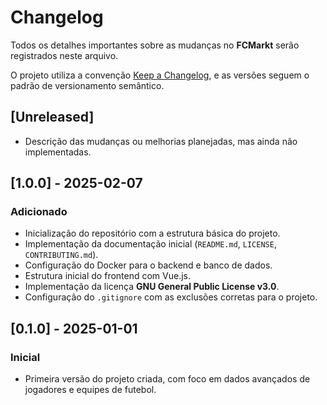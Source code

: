 # Changelog

Todos os detalhes importantes sobre as mudanças no **FCMarkt** serão registrados neste arquivo.

O projeto utiliza a convenção [Keep a Changelog](https://keepachangelog.com/en/1.0.0/), e as versões seguem o padrão de versionamento semântico.

## [Unreleased]
- Descrição das mudanças ou melhorias planejadas, mas ainda não implementadas.

## [1.0.0] - 2025-02-07
### Adicionado
- Inicialização do repositório com a estrutura básica do projeto.
- Implementação da documentação inicial (`README.md`, `LICENSE`, `CONTRIBUTING.md`).
- Configuração do Docker para o backend e banco de dados.
- Estrutura inicial do frontend com Vue.js.
- Implementação da licença **GNU General Public License v3.0**.
- Configuração do `.gitignore` com as exclusões corretas para o projeto.

## [0.1.0] - 2025-01-01
### Inicial
- Primeira versão do projeto criada, com foco em dados avançados de jogadores e equipes de futebol.
